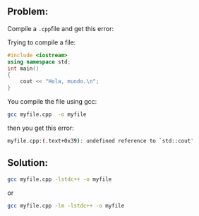 ## Problem:
Compile a `.cpp`file and get this error:


Trying to compile a file:
```cpp
#include <iostream>
using namespace std;
int main()
{
    cout << "Hola, mundo.\n";
}
```

You compile the file using gcc:
```bash
gcc myfile.cpp  -o myfile
```

then you get this error:
```bash
myfile.cpp:(.text+0x39): undefined reference to `std::cout'
```

## Solution:
```bash
gcc myfile.cpp -lstdc++ -o myfile
```
or 
```bash
gcc myfile.cpp -lm -lstdc++ -o myfile
```



